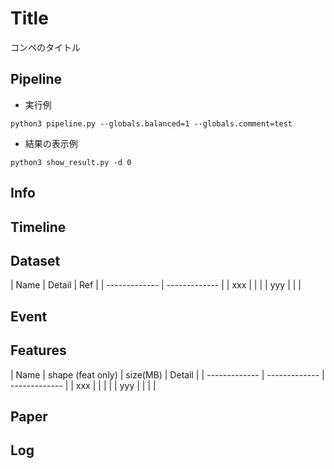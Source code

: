 # Title
コンペのタイトル

## Pipeline
 - 実行例

```
python3 pipeline.py --globals.balanced=1 --globals.comment=test
```

- 結果の表示例

```
python3 show_result.py -d 0
```

## Info

## Timeline

## Dataset
| Name | Detail | Ref |
| ------------- | ------------- |
| xxx |   |   |
| yyy |   |   |

## Event

## Features
| Name | shape (feat only) | size(MB)	 | Detail |
| ------------- | ------------- | ------------- |
| xxx |   |   |   |
| yyy |   |   |   |

## Paper

## Log
